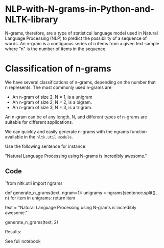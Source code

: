 # NLP-with-N-grams-in-Python-and-NLTK-library

N-grams, therefore, are a type of statistical language model used in Natural Language Processing (NLP) to predict the possibility 
of a sequence of words. An n-gram is a contiguous series of n items from a given text sample where "n" is the number of items in the sequence.

# Classification of n-grams
We have several classifications of n-grams, depending on the number that n represents. The most commonly used n-grams are:

* An n-gram of size 2, N = 1, is a unigram
* An n-gram of size 2, N = 2, is a bigram.
* An n-gram of size 3, N = 3, is a trigram.

An n-gram can be of any length, N, and different types of n-grams are suitable for different applications.

We can quickly and easily generate n-grams with the ngrams function available in the `nltk.util module`. 

Use the following sentence for instance:

"Natural Language Processing using N-grams is incredibly awesome."

## Code

`from nltk.util import ngrams 

def generate_n_grams(text, ngram=1):
    unigrams = ngrams(sentence.split(), n)
    for item in unigrams:
        return item

text = "Natural Language Processing using N-grams is incredibly awesome."`

<!--generate bigrams Set the ngram parameter value to 2, 
    change this value for trigrams and so on -->

generate_n_grams(text, 2) 

Results:
<!-- ('Natural', 'Language')
('Language', 'Processing')
('Processing', 'using')
('using', 'N-grams')
('N-grams', 'is')
('is', 'incredibly')
('incredibly', 'awesome.') -->


See full notebook
